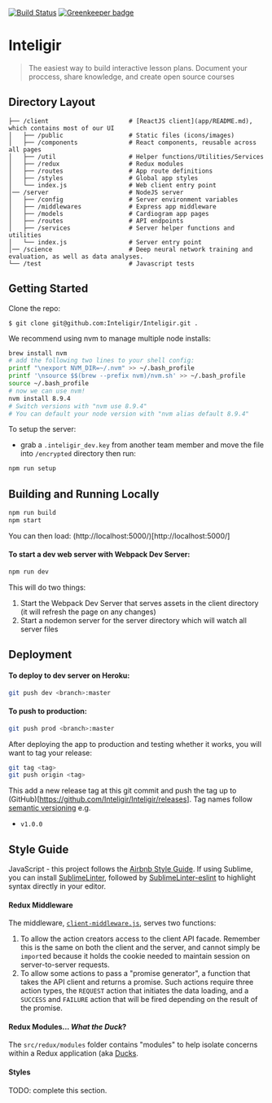 [![Build Status](https://travis-ci.org/Inteligir/Inteligir.svg?branch=master)](https://travis-ci.org/Inteligir/Inteligir)
[![Greenkeeper badge](https://badges.greenkeeper.io/Inteligir/Inteligir.svg)](https://greenkeeper.io/)

# Inteligir

> The easiest way to build interactive lesson plans. Document your proccess, share knowledge, and create open source courses

## Directory Layout

```
├── /client                      # [ReactJS client](app/README.md), which contains most of our UI
│   ├── /public                  # Static files (icons/images)
│   ├── /components              # React components, reusable across all pages
│   ├── /util                    # Helper functions/Utilities/Services
│   ├── /redux                   # Redux modules
│   ├── /routes                  # App route definitions
│   ├── /styles                  # Global app styles
│   └── index.js                 # Web client entry point
│── /server                      # NodeJS server
│   ├── /config                  # Server environment variables
│   ├── /middlewares             # Express app middleware
│   ├── /models                  # Cardiogram app pages
│   ├── /routes                  # API endpoints
│   ├── /services                # Server helper functions and utilities
│   └── index.js                 # Server entry point
│── /science                     # Deep neural network training and evaluation, as well as data analyses.
└── /test                        # Javascript tests
```

## Getting Started

Clone the repo:

```
$ git clone git@github.com:Inteligir/Inteligir.git .
```

We recommend using nvm to manage multiple node installs:

```bash
brew install nvm
# add the following two lines to your shell config:
printf "\nexport NVM_DIR=~/.nvm" >> ~/.bash_profile
printf '\nsource $$(brew --prefix nvm)/nvm.sh' >> ~/.bash_profile
source ~/.bash_profile
# now we can use nvm!
nvm install 8.9.4
# Switch versions with "nvm use 8.9.4"
# You can default your node version with "nvm alias default 8.9.4"
```

To setup the server:

* grab a `.inteligir_dev.key` from another team member and move the file into `/encrypted` directory
  then run:

```bash
npm run setup
```

## Building and Running Locally

```bash
npm run build
npm start
```

You can then load: (http://localhost:5000/)[http://localhost:5000/]

#### To start a dev web server with Webpack Dev Server:

```bash
npm run dev
```

This will do two things:

1.  Start the Webpack Dev Server that serves assets in the client directory (it will refresh the page on any changes)
2.  Start a nodemon server for the server directory which will watch all server files

## Deployment

#### To deploy to dev server on Heroku:

```bash
git push dev <branch>:master
```

#### To push to production:

```bash
git push prod <branch>:master
```

After deploying the app to production and testing whether it works, you will want to tag your release:

```bash
git tag <tag>
git push origin <tag>
```

This add a new release tag at this git commit and push the tag up to (GitHub)[https://github.com/Inteligir/Inteligir/releases].
Tag names follow [semantic versioning](http://semver.org/) e.g.

* `v1.0.0`

## Style Guide

JavaScript - this project follows the [Airbnb Style Guide](https://github.com/airbnb/javascript). If using Sublime, you can install [SublimeLinter](http://sublimelinter.readthedocs.io/en/latest/installation.html), followed by [SublimeLinter-eslint](https://github.com/roadhump/SublimeLinter-eslint) to highlight syntax directly in your editor.

#### Redux Middleware

The middleware, [`client-middleware.js`](), serves two functions:

1.  To allow the action creators access to the client API facade. Remember this is the same on both the client and the server, and cannot simply be `import`ed because it holds the cookie needed to maintain session on server-to-server requests.
2.  To allow some actions to pass a "promise generator", a function that takes the API client and returns a promise. Such actions require three action types, the `REQUEST` action that initiates the data loading, and a `SUCCESS` and `FAILURE` action that will be fired depending on the result of the promise.

#### Redux Modules... _What the Duck_?

The `src/redux/modules` folder contains "modules" to help
isolate concerns within a Redux application (aka [Ducks](https://github.com/erikras/ducks-modular-redux).

#### Styles

TODO: complete this section.
